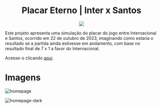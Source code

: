 <h1 align="center">
  Placar Eterno | Inter x Santos
</h1>

<p align="center">
  <img src="https://img.shields.io/static/v1?label=status&message=em%20desenvolvimento&color=yellow"></img>
</p>

Este projeto apresenta uma simulação do placar do jogo entre Internacional e Santos, ocorrido em 22 de outubro de 2023, imaginando como estaria o resultado se a partida ainda estivesse em andamento, com base no resultado final de 7 x 1 a favor do Internacional.

Acesse-o clicando <a href="https://leonmaximos.me/placar-eterno" target="_blank">aqui</a>.

<h1>Imagens</h1>

![homepage](https://github.com/lnmaximos/placar-eterno/assets/70484152/ba24ad61-324b-4050-8581-c361e2903e65)

![homepage-dark](https://github.com/lnmaximos/placar-eterno/assets/70484152/cbe5bc38-70c4-494d-883b-672dd5171191)
